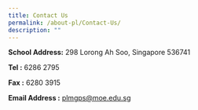 ```yaml
---
title: Contact Us
permalink: /about-pl/Contact-Us/
description: ""
---
```

**School Address:** 298 Lorong Ah Soo, Singapore 536741  

**Tel :** 6286 2795  
  
**Fax :** 6280 3915  
  
**Email Address :** [plmgps@moe.edu.sg](mailto:plmgps@moe.edu.sg)